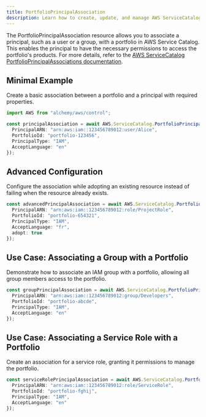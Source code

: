 ```yaml
---
title: PortfolioPrincipalAssociation
description: Learn how to create, update, and manage AWS ServiceCatalog PortfolioPrincipalAssociations using Alchemy Cloud Control.
---
```


The PortfolioPrincipalAssociation resource allows you to associate a principal, such as a user or a group, with a portfolio in AWS Service Catalog. This enables the principal to have the necessary permissions to access the portfolio's products. For more details, refer to the [AWS ServiceCatalog PortfolioPrincipalAssociations documentation](https://docs.aws.amazon.com/servicecatalog/latest/userguide/).

## Minimal Example

Create a basic association between a portfolio and a principal with required properties.

```ts
import AWS from "alchemy/aws/control";

const principalAssociation = await AWS.ServiceCatalog.PortfolioPrincipalAssociation("myPrincipalAssociation", {
  PrincipalARN: "arn:aws:iam::123456789012:user/Alice",
  PortfolioId: "portfolio-123456",
  PrincipalType: "IAM",
  AcceptLanguage: "en"
});
```

## Advanced Configuration

Configure the association while adopting an existing resource instead of failing when the resource already exists.

```ts
const advancedPrincipalAssociation = await AWS.ServiceCatalog.PortfolioPrincipalAssociation("myAdvancedPrincipalAssociation", {
  PrincipalARN: "arn:aws:iam::123456789012:role/ProjectRole",
  PortfolioId: "portfolio-654321",
  PrincipalType: "IAM",
  AcceptLanguage: "fr",
  adopt: true
});
```

## Use Case: Associating a Group with a Portfolio

Demonstrate how to associate an IAM group with a portfolio, allowing all group members access to the portfolio.

```ts
const groupPrincipalAssociation = await AWS.ServiceCatalog.PortfolioPrincipalAssociation("myGroupPrincipalAssociation", {
  PrincipalARN: "arn:aws:iam::123456789012:group/Developers",
  PortfolioId: "portfolio-abcde",
  PrincipalType: "IAM",
  AcceptLanguage: "en"
});
```

## Use Case: Associating a Service Role with a Portfolio

Create an association for a service role, granting it permissions to manage the portfolio.

```ts
const serviceRolePrincipalAssociation = await AWS.ServiceCatalog.PortfolioPrincipalAssociation("myServiceRolePrincipalAssociation", {
  PrincipalARN: "arn:aws:iam::123456789012:role/ServiceRole",
  PortfolioId: "portfolio-fghij",
  PrincipalType: "IAM",
  AcceptLanguage: "en"
});
```